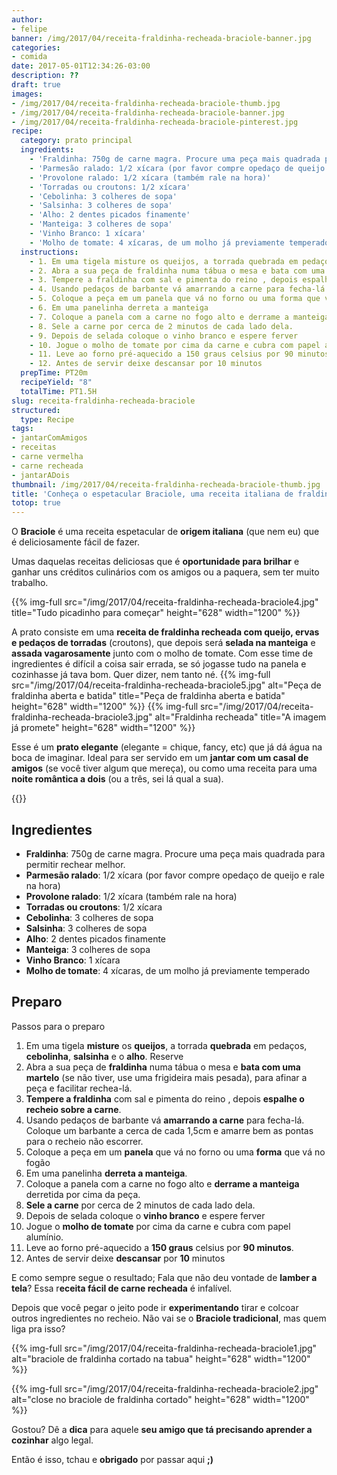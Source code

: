 ```yaml
---
author:
- felipe
banner: /img/2017/04/receita-fraldinha-recheada-braciole-banner.jpg
categories:
- comida
date: 2017-05-01T12:34:26-03:00
description: ??
draft: true
images:
- /img/2017/04/receita-fraldinha-recheada-braciole-thumb.jpg
- /img/2017/04/receita-fraldinha-recheada-braciole-banner.jpg
- /img/2017/04/receita-fraldinha-recheada-braciole-pinterest.jpg
recipe:
  category: prato principal
  ingredients:
    - 'Fraldinha: 750g de carne magra. Procure uma peça mais quadrada para permitir rechear melhor.'
    - 'Parmesão ralado: 1/2 xícara (por favor compre opedaço de queijo e rale na hora)'
    - 'Provolone ralado: 1/2 xícara (também rale na hora)'
    - 'Torradas ou croutons: 1/2 xícara'
    - 'Cebolinha: 3 colheres de sopa'
    - 'Salsinha: 3 colheres de sopa'
    - 'Alho: 2 dentes picados finamente'
    - 'Manteiga: 3 colheres de sopa'
    - 'Vinho Branco: 1 xícara'
    - 'Molho de tomate: 4 xícaras, de um molho já previamente temperado'
  instructions:
    - 1. Em uma tigela misture os queijos, a torrada quebrada em pedaços, cebolinha, salsinha e o alho. Reserve
    - 2. Abra a sua peça de fraldinha numa tábua o mesa e bata com uma martelo (se não tiver, use uma frigideira mais pesada), para afinar a peça e facilitar rechea-lá.
    - 3. Tempere a fraldinha com sal e pimenta do reino , depois espalhe o recheio sobre a carne.
    - 4. Usando pedaços de barbante vá amarrando a carne para fecha-lá. Coloque um barbante a cerca de cada 1,5cm e amarre bem as pontas para o recheio não escorrer.
    - 5. Coloque a peça em um panela que vá no forno ou uma forma que vá no fogão
    - 6. Em uma panelinha derreta a manteiga
    - 7. Coloque a panela com a carne no fogo alto e derrame a manteiga derretida por cima da peça.
    - 8. Sele a carne por cerca de 2 minutos de cada lado dela.
    - 9. Depois de selada coloque o vinho branco e espere ferver
    - 10. Jogue o molho de tomate por cima da carne e cubra com papel alumínio.
    - 11. Leve ao forno pré-aquecido a 150 graus celsius por 90 minutos.
    - 12. Antes de servir deixe descansar por 10 minutos
  prepTime: PT20m
  recipeYield: "8"
  totalTime: PT1.5H
slug: receita-fraldinha-recheada-braciole
structured:
  type: Recipe
tags:
- jantarComAmigos
- receitas
- carne vermelha
- carne recheada
- jantarADois
thumbnail: /img/2017/04/receita-fraldinha-recheada-braciole-thumb.jpg
title: 'Conheça o espetacular Braciole, uma receita italiana de fraldinha recheada com tudo de bom'
totop: true
---
```


O **Braciole** é uma receita espetacular de **origem italiana** (que nem eu) que é deliciosamente fácil de fazer.

Umas daquelas receitas deliciosas que é **oportunidade para brilhar** e ganhar uns créditos culinários com os amigos ou a paquera, sem ter muito trabalho.

{{% img-full src="/img/2017/04/receita-fraldinha-recheada-braciole4.jpg" title="Tudo picadinho para começar"  height="628" width="1200" %}}

A prato consiste em uma **receita de fraldinha recheada com queijo, ervas e pedaços de torradas** (croutons), que depois será **selada na manteiga** e **assada vagarosamente** junto com o molho de tomate. Com esse time de ingredientes é difícil a coisa sair errada, se só jogasse tudo na panela e cozinhasse já tava bom. Quer dizer, nem tanto né.
{{% img-full src="/img/2017/04/receita-fraldinha-recheada-braciole5.jpg" alt="Peça de fraldinha aberta e batida" title="Peça de fraldinha aberta e batida"  height="628" width="1200" %}}
{{% img-full src="/img/2017/04/receita-fraldinha-recheada-braciole3.jpg" alt="Fraldinha recheada" title="A imagem já promete" height="628" width="1200" %}}

Esse é um **prato elegante** (elegante = chique, fancy, etc) que já dá água na boca de imaginar. Ideal para ser servido em um **jantar com um casal de amigos** (se você tiver algum que mereça), ou como uma receita para uma **noite romântica a dois** (ou a três, sei lá qual a sua).

{{<recipe name="Braciole Assado" prep-time="25m" cook-time="90m" total-time="2h">}}

## Ingredientes

- **Fraldinha**: 750g de carne magra. Procure uma peça mais quadrada para permitir rechear melhor.
- **Parmesão ralado**: 1/2 xícara (por favor compre opedaço de queijo e rale na hora)
- **Provolone ralado**: 1/2 xícara (também rale na hora)
- **Torradas ou croutons**: 1/2 xícara
- **Cebolinha**: 3 colheres de sopa
- **Salsinha**: 3 colheres de sopa
- **Alho**: 2 dentes picados finamente
- **Manteiga**: 3 colheres de sopa
- **Vinho Branco**: 1 xícara
- **Molho de tomate**: 4 xícaras, de um molho já previamente temperado

## Preparo

Passos para o preparo

1. Em uma tigela **misture** os **queijos**, a torrada **quebrada** em pedaços, **cebolinha**, **salsinha** e o **alho**. Reserve
2. Abra a sua peça de **fraldinha** numa tábua o mesa e **bata com uma martelo** (se não tiver, use uma frigideira mais pesada), para afinar a peça e facilitar rechea-lá.
3. **Tempere a fraldinha** com sal e pimenta do reino , depois **espalhe o recheio sobre a carne**.
4. Usando pedaços de barbante vá **amarrando a carne** para fecha-lá. Coloque um barbante a cerca de cada 1,5cm e amarre bem as pontas para o recheio não escorrer.
5. Coloque a peça em um **panela** que vá no forno ou uma **forma** que vá no fogão
6. Em uma panelinha **derreta a manteiga**.
7. Coloque a panela com a carne no fogo alto e **derrame a manteiga** derretida por cima da peça.
8. **Sele a carne** por cerca de 2 minutos de cada lado dela.
9. Depois de selada coloque o **vinho branco** e espere ferver
10. Jogue o **molho de tomate** por cima da carne e cubra com papel alumínio.
11. Leve ao forno pré-aquecido a **150 graus** celsius por **90 minutos**.
12. Antes de servir deixe **descansar** por **10** minutos

E como sempre segue o resultado; Fala que não deu vontade de **lamber a tela**? Essa r**eceita fácil de carne recheada** é infalível.

Depois que você pegar o jeito pode ir **experimentando** tirar e colcoar outros ingredientes no recheio. Não vai se o **Braciole tradicional**, mas quem liga pra isso?

{{% img-full src="/img/2017/04/receita-fraldinha-recheada-braciole1.jpg" alt="braciole de fraldinha cortado na tabua"  height="628" width="1200" %}}

{{% img-full src="/img/2017/04/receita-fraldinha-recheada-braciole2.jpg" alt="close no braciole de fraldinha cortado"  height="628" width="1200" %}}

Gostou? Dê a **dica** para aquele **seu amigo que tá precisando aprender a cozinhar** algo legal.

Então é isso, tchau e **obrigado** por passar aqui **;)**
